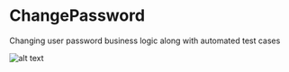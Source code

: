 # ChangePassword
Changing user password business logic along with automated test cases

![alt text](https://ibb.co/6F5wHC6)
